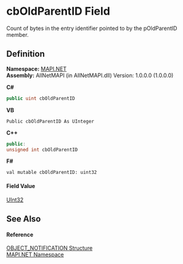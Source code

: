 # cbOldParentID Field


Count of bytes in the entry identifier pointed to by the pOldParentID member.



## Definition
**Namespace:** <a href="5bef4637-66f8-16d4-e5f4-4d0da57a1538.md">MAPI.NET</a>  
**Assembly:** AllNetMAPI (in AllNetMAPI.dll) Version: 1.0.0.0 (1.0.0.0)

**C#**
``` C#
public uint cbOldParentID
```
**VB**
``` VB
Public cbOldParentID As UInteger
```
**C++**
``` C++
public:
unsigned int cbOldParentID
```
**F#**
``` F#
val mutable cbOldParentID: uint32
```



#### Field Value
<a href="https://learn.microsoft.com/dotnet/api/system.uint32" target="_blank" rel="noopener noreferrer">UInt32</a>

## See Also


#### Reference
<a href="3bd32534-061c-3006-0ac9-bea37bc973cf.md">OBJECT_NOTIFICATION Structure</a>  
<a href="5bef4637-66f8-16d4-e5f4-4d0da57a1538.md">MAPI.NET Namespace</a>  
